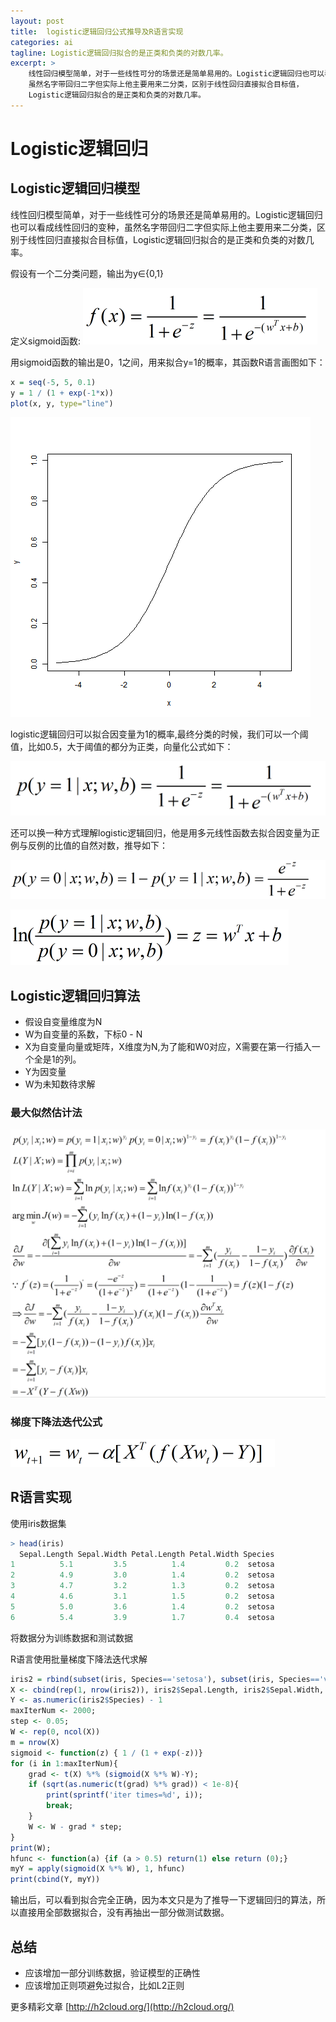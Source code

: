 ```yaml
---
layout: post
title:  logistic逻辑回归公式推导及R语言实现
categories: ai
tagline: Logistic逻辑回归拟合的是正类和负类的对数几率。
excerpt: >
    线性回归模型简单，对于一些线性可分的场景还是简单易用的。Logistic逻辑回归也可以看成线性回归的变种，
    虽然名字带回归二字但实际上他主要用来二分类，区别于线性回归直接拟合目标值，
    Logistic逻辑回归拟合的是正类和负类的对数几率。
---
```

# Logistic逻辑回归
## Logistic逻辑回归模型
线性回归模型简单，对于一些线性可分的场景还是简单易用的。Logistic逻辑回归也可以看成线性回归的变种，虽然名字带回归二字但实际上他主要用来二分类，区别于线性回归直接拟合目标值，Logistic逻辑回归拟合的是正类和负类的对数几率。

假设有一个二分类问题，输出为y∈{0,1}

定义sigmoid函数: ![](/assets/img/logistic/logistic1.png)

用sigmoid函数的输出是0，1之间，用来拟合y=1的概率，其函数R语言画图如下：
```R
x = seq(-5, 5, 0.1)
y = 1 / (1 + exp(-1*x))
plot(x, y, type="line")
```
![](/assets/img/logistic/logistic2.png)

logistic逻辑回归可以拟合因变量为1的概率,最终分类的时候，我们可以一个阈值，比如0.5，大于阈值的都分为正类，向量化公式如下：

![](/assets/img/logistic/logistic3.png)


还可以换一种方式理解logistic逻辑回归，他是用多元线性函数去拟合因变量为正例与反例的比值的自然对数，推导如下：

![](/assets/img/logistic/logistic4.png)


![](/assets/img/logistic/logistic5.png)


## Logistic逻辑回归算法
- 假设自变量维度为N
- W为自变量的系数，下标0 - N
- X为自变量向量或矩阵，X维度为N,为了能和W0对应，X需要在第一行插入一个全是1的列。
- Y为因变量
- W为未知数待求解

### 最大似然估计法
![](/assets/img/logistic/logistic6.png)


### 梯度下降法迭代公式
![](/assets/img/logistic/logistic7.png)


## R语言实现
使用iris数据集
```R
> head(iris)
  Sepal.Length Sepal.Width Petal.Length Petal.Width Species
1          5.1         3.5          1.4         0.2  setosa
2          4.9         3.0          1.4         0.2  setosa
3          4.7         3.2          1.3         0.2  setosa
4          4.6         3.1          1.5         0.2  setosa
5          5.0         3.6          1.4         0.2  setosa
6          5.4         3.9          1.7         0.4  setosa
```
将数据分为训练数据和测试数据

R语言使用批量梯度下降法迭代求解
```R
iris2 = rbind(subset(iris, Species=='setosa'), subset(iris, Species=='versicolor'))
X <- cbind(rep(1, nrow(iris2)), iris2$Sepal.Length, iris2$Sepal.Width, iris2$Petal.Length, iris2$Petal.Width)
Y <- as.numeric(iris2$Species) - 1
maxIterNum <- 2000;
step <- 0.05;
W <- rep(0, ncol(X))
m = nrow(X)
sigmoid <- function(z) { 1 / (1 + exp(-z))}
for (i in 1:maxIterNum){
    grad <- t(X) %*% (sigmoid(X %*% W)-Y);
    if (sqrt(as.numeric(t(grad) %*% grad)) < 1e-8){
        print(sprintf('iter times=%d', i));
        break;
    }
    W <- W - grad * step;
}
print(W);
hfunc <- function(a) {if (a > 0.5) return(1) else return (0);}
myY = apply(sigmoid(X %*% W), 1, hfunc)
print(cbind(Y, myY))
```
输出后，可以看到拟合完全正确，因为本文只是为了推导一下逻辑回归的算法，所以直接用全部数据拟合，没有再抽出一部分做测试数据。

## 总结
- 应该增加一部分训练数据，验证模型的正确性
- 应该增加正则项避免过拟合，比如L2正则

更多精彩文章 [http://h2cloud.org/](http://h2cloud.org/)